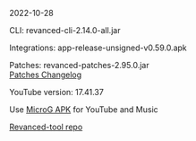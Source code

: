 2022-10-28
  
CLI: revanced-cli-2.14.0-all.jar  

Integrations: app-release-unsigned-v0.59.0.apk  

Patches: revanced-patches-2.95.0.jar  
[Patches Changelog](https://github.com/revanced/revanced-patches/releases/tag/v2.95.0)  

YouTube version: 17.41.37

Use [MicroG APK](https://github.com/inotia00/VancedMicroG/releases/latest/download/microg.apk) for YouTube and Music

[Revanced-tool repo](https://github.com/Kingsmanvn-Official/Revanced-tool)
